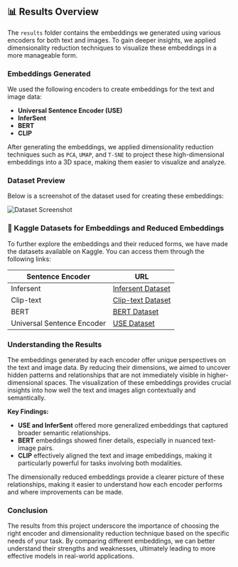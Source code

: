 ## 📊 Results Overview

The `results` folder contains the embeddings we generated using various encoders for both text and images. To gain deeper insights, we applied dimensionality reduction techniques to visualize these embeddings in a more manageable form.

### Embeddings Generated

We used the following encoders to create embeddings for the text and image data:

- **Universal Sentence Encoder (USE)**
- **InferSent**
- **BERT**
- **CLIP**

After generating the embeddings, we applied dimensionality reduction techniques such as `PCA`, `UMAP`, and `T-SNE` to project these high-dimensional embeddings into a 3D space, making them easier to visualize and analyze.

### Dataset Preview

Below is a screenshot of the dataset used for creating these embeddings:

![Dataset Screenshot](path_to_your_screenshot)

### 🔗 Kaggle Datasets for Embeddings and Reduced Embeddings

To further explore the embeddings and their reduced forms, we have made the datasets available on Kaggle. You can access them through the following links:

| **Sentence Encoder** | **URL** |
|----------------------|---------|
| Infersent            | [Infersent Dataset](https://kaggle.com/datasets/anantjain1223/infersent-coyo-1k) | 
| Clip-text            | [Clip-text Dataset](https://www.kaggle.com/datasets/anantjain1223/clip-text-coyo-1k) |
| BERT                 | [BERT Dataset](https://www.kaggle.com/datasets/anantjain1223/sentence-transformer-coyo-1k) |
| Universal Sentence Encoder | [USE Dataset](https://www.kaggle.com/datasets/anantjain1223/use-coyo-1k) |

###  Understanding the Results

The embeddings generated by each encoder offer unique perspectives on the text and image data. By reducing their dimensions, we aimed to uncover hidden patterns and relationships that are not immediately visible in higher-dimensional spaces. The visualization of these embeddings provides crucial insights into how well the text and images align contextually and semantically.

**Key Findings:**
- **USE and InferSent** offered more generalized embeddings that captured broader semantic relationships.
- **BERT** embeddings showed finer details, especially in nuanced text-image pairs.
- **CLIP** effectively aligned the text and image embeddings, making it particularly powerful for tasks involving both modalities.

The dimensionally reduced embeddings provide a clearer picture of these relationships, making it easier to understand how each encoder performs and where improvements can be made.

### Conclusion

The results from this project underscore the importance of choosing the right encoder and dimensionality reduction technique based on the specific needs of your task. By comparing different embeddings, we can better understand their strengths and weaknesses, ultimately leading to more effective models in real-world applications.
